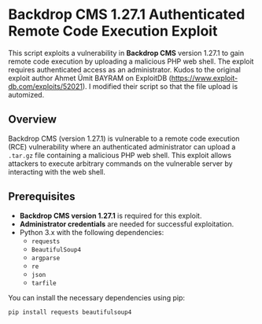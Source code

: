 # Backdrop CMS 1.27.1 Authenticated Remote Code Execution Exploit

This script exploits a vulnerability in **Backdrop CMS** version 1.27.1 to gain remote code execution by uploading a malicious PHP web shell. The exploit requires authenticated access as an administrator.
Kudos to the original exploit author Ahmet Ümit BAYRAM on ExploitDB (https://www.exploit-db.com/exploits/52021). I modified their script so that the file upload is automized.

## Overview

Backdrop CMS (version 1.27.1) is vulnerable to a remote code execution (RCE) vulnerability where an authenticated administrator can upload a `.tar.gz` file containing a malicious PHP web shell. This exploit allows attackers to execute arbitrary commands on the vulnerable server by interacting with the web shell.

## Prerequisites

- **Backdrop CMS version 1.27.1** is required for this exploit.
- **Administrator credentials** are needed for successful exploitation.
- Python 3.x with the following dependencies:
    - `requests`
    - `BeautifulSoup4`
    - `argparse`
    - `re`
    - `json`
    - `tarfile`
  
You can install the necessary dependencies using pip:

```bash
pip install requests beautifulsoup4

